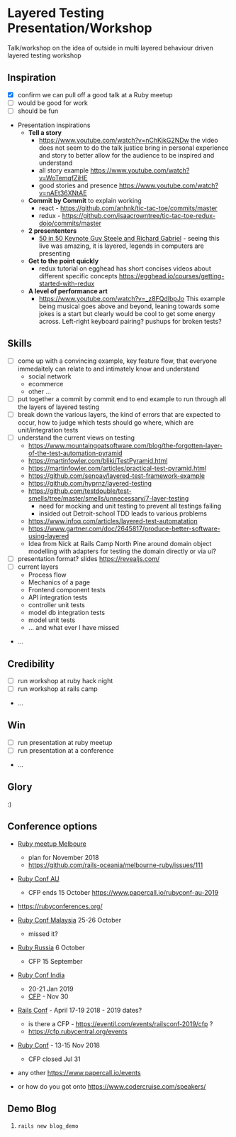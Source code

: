 # Layered Testing Presentation/Workshop

Talk/workshop on the idea of outside in multi layered behaviour driven layered testing workshop

## Inspiration

  - [x] confirm we can pull off a good talk at a Ruby meetup
  - [ ] would be good for work
  - [ ] should be fun
  - Presentation inspirations
    * **Tell a story**
      * https://www.youtube.com/watch?v=nChKjkG2NDw 
        the video does not seem to do the talk justice bring in personal experience and story to better allow for the audience to be inspired and understand
      * all story example https://www.youtube.com/watch?v=WoTemqfZiHE
      * good stories and presence https://www.youtube.com/watch?v=nAEt36XNtAE
    * **Commit by Commit** to explain working
      * react - https://github.com/anhnk/tic-tac-toe/commits/master
      * redux - https://github.com/isaacrowntree/tic-tac-toe-redux-dojo/commits/master
    * **2 presententers**
      * [50 in 50 Keynote Guy Steele and Richard Gabriel](https://vimeo.com/25958308) - seeing this live was amazing, it is layered, legends in computers are presenting
    * **Get to the point quickly**
      * redux tutorial on egghead has short concises videos about different specific concepts https://egghead.io/courses/getting-started-with-redux
    * **A level of performance art**
      * https://www.youtube.com/watch?v=_z8FQdIbpJo This example being musical goes above and beyond, leaning towards some jokes is a start but clearly would be cool to get some energy across. Left-right keyboard pairing? pushups for broken tests?
  
## Skills

  - [ ] come up with a convincing example, key feature flow, that everyone immedaitely can relate to and intimately know and understand
    - social network
    - ecommerce
    - other ...
  - [ ] put together a commit by commit end to end example to run through all the layers of layered testing
  - [ ] break down the various layers, the kind of errors that are expected to occur, how to judge which tests should go where, which are unit/integration tests
  - [ ] understand the current views on testing
    - https://www.mountaingoatsoftware.com/blog/the-forgotten-layer-of-the-test-automation-pyramid
    - https://martinfowler.com/bliki/TestPyramid.html
    - https://martinfowler.com/articles/practical-test-pyramid.html
    - https://github.com/senpay/layered-test-framework-example
    - https://github.com/hyprnz/layered-testing
    - https://github.com/testdouble/test-smells/tree/master/smells/unnecessary/7-layer-testing
      - need for mocking and unit testing to prevent all testings failing
      - insided out Detroit-school TDD leads to various problems
    - https://www.infoq.com/articles/layered-test-automatation
    - https://www.gartner.com/doc/2645817/produce-better-software-using-layered
    - Idea from Nick at Rails Camp North Pine around domain object modelling with adapters for testing the domain directly or via ui?
  - [ ] presentation format? slides https://revealjs.com/
  - [ ] current layers
    * Process flow
    * Mechanics of a page
    * Frontend component tests
    * API integration tests
    * controller unit tests
    * model db integration tests
    * model unit tests
    * ... and what ever I have missed
  - ...

## Credibility 

  - [ ] run workshop at ruby hack night
  - [ ] run workshop at rails camp
  - ...

## Win

  - [ ] run presentation at ruby meetup
  - [ ] run presentation at a conference
  - ...
  
## Glory

  :)
  
## Conference options

- [Ruby meetup Melboure](https://www.meetup.com/Ruby-On-Rails-Oceania-Melbourne/)
  - plan for November 2018
  - https://github.com/rails-oceania/melbourne-ruby/issues/111
  
- [Ruby Conf AU](https://www.rubyconf.org.au/2019)
  - CFP ends 15 October https://www.papercall.io/rubyconf-au-2019
- https://rubyconferences.org/
  
- [Ruby Conf Malaysia](https://rubyconf.my/) 25-26 October
  - missed it?
- [Ruby Russia](https://rubyrussia.club/en) 6 October
  - CFP 15 September
- [Ruby Conf India](https://www.rubyconfindia.org/)
  - 20-21 Jan 2019
  - [CFP](https://www.papercall.io/rci19) - Nov 30
  
- [Rails Conf](http://railsconf.com/) - April 17-19 2018 - 2019 dates?
  - is there a CFP - https://eventil.com/events/railsconf-2019/cfp ?
  - https://cfp.rubycentral.org/events
- [Ruby Conf](https://rubyconf.org/) - 13-15 Nov 2018
  - CFP closed Jul 31
- any other https://www.papercall.io/events
- or how do you got onto https://www.codercruise.com/speakers/

## Demo Blog

1. `rails new blog_demo`

